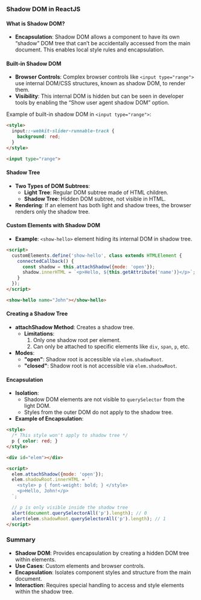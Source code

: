 ### Shadow DOM in ReactJS

#### What is Shadow DOM?
- **Encapsulation**: Shadow DOM allows a component to have its own “shadow” DOM tree that can’t be accidentally accessed from the main document. This enables local style rules and encapsulation.

#### Built-in Shadow DOM
- **Browser Controls**: Complex browser controls like `<input type="range">` use internal DOM/CSS structures, known as shadow DOM, to render them.
- **Visibility**: This internal DOM is hidden but can be seen in developer tools by enabling the “Show user agent shadow DOM” option.

Example of built-in shadow DOM in `<input type="range">`:
```html
<style>
  input::-webkit-slider-runnable-track {
    background: red;
  }
</style>

<input type="range">
```

#### Shadow Tree
- **Two Types of DOM Subtrees**:
  - **Light Tree**: Regular DOM subtree made of HTML children.
  - **Shadow Tree**: Hidden DOM subtree, not visible in HTML.
- **Rendering**: If an element has both light and shadow trees, the browser renders only the shadow tree.

#### Custom Elements with Shadow DOM
- **Example**: `<show-hello>` element hiding its internal DOM in shadow tree.
```html
<script>
  customElements.define('show-hello', class extends HTMLElement {
    connectedCallback() {
      const shadow = this.attachShadow({mode: 'open'});
      shadow.innerHTML = `<p>Hello, ${this.getAttribute('name')}</p>`;
    }
  });
</script>

<show-hello name="John"></show-hello>
```

#### Creating a Shadow Tree
- **attachShadow Method**: Creates a shadow tree.
  - **Limitations**:
    1. Only one shadow root per element.
    2. Can only be attached to specific elements like `div`, `span`, `p`, etc.
- **Modes**:
  - **"open"**: Shadow root is accessible via `elem.shadowRoot`.
  - **"closed"**: Shadow root is not accessible via `elem.shadowRoot`.

#### Encapsulation
- **Isolation**:
  - Shadow DOM elements are not visible to `querySelector` from the light DOM.
  - Styles from the outer DOM do not apply to the shadow tree.
- **Example of Encapsulation**:
```html
<style>
  /* This style won't apply to shadow tree */
  p { color: red; }
</style>

<div id="elem"></div>

<script>
  elem.attachShadow({mode: 'open'});
  elem.shadowRoot.innerHTML = `
    <style> p { font-weight: bold; } </style>
    <p>Hello, John!</p>
  `;

  // p is only visible inside the shadow tree
  alert(document.querySelectorAll('p').length); // 0
  alert(elem.shadowRoot.querySelectorAll('p').length); // 1
</script>
```

### Summary
- **Shadow DOM**: Provides encapsulation by creating a hidden DOM tree within elements.
- **Use Cases**: Custom elements and browser controls.
- **Encapsulation**: Isolates component styles and structure from the main document.
- **Interaction**: Requires special handling to access and style elements within the shadow tree.